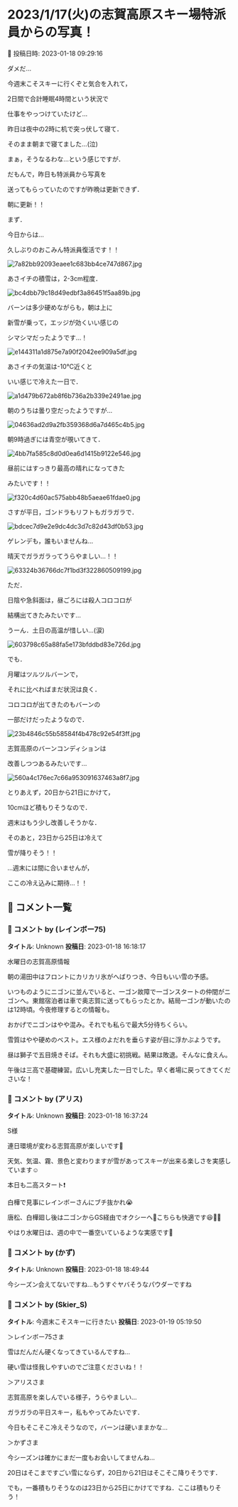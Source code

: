 # 2023/1/17(火)の志賀高原スキー場特派員からの写真！

📅 投稿日時: 2023-01-18 09:29:16

ダメだ…


今週末こそスキーに行くぞと気合を入れて，


2日間で合計睡眠4時間という状況で


仕事をやっつけていたけど…


昨日は夜中の2時に机で突っ伏して寝て．


そのまま朝まで寝てました…(泣)





まぁ，そうなるわな…という感じですが．


だもんで，昨日も特派員から写真を


送ってもらっていたのですが昨晩は更新できず．


朝に更新！！





まず．


今日からは…


久しぶりのおこみん特派員復活です！！




![7a82bb92093eaee1c683bb4ce747d867.jpg](images/7a82bb92093eaee1c683bb4ce747d867.jpg)







あさイチの積雪は，2-3cm程度．




![bc4dbb79c18d49edbf3a86451f5aa89b.jpg](images/bc4dbb79c18d49edbf3a86451f5aa89b.jpg)







バーンは多少硬めながらも，朝は上に


新雪が乗って，エッジが効くいい感じの


シマシマだったようです…！




![e144311a1d875e7a90f2042ee909a5df.jpg](images/e144311a1d875e7a90f2042ee909a5df.jpg)







あさイチの気温は-10℃近くと


いい感じで冷えた一日で．




![a1d479b672ab8f6b736a2b339e2491ae.jpg](images/a1d479b672ab8f6b736a2b339e2491ae.jpg)







朝のうちは曇り空だったようですが…




![04636ad2d9a2fb359368d6a7d465c4b5.jpg](images/04636ad2d9a2fb359368d6a7d465c4b5.jpg)







朝9時過ぎには青空が覗いてきて．




![4bb7fa585c8d0d0ea6d1415b9122e546.jpg](images/4bb7fa585c8d0d0ea6d1415b9122e546.jpg)







昼前にはすっきり最高の晴れになってきた


みたいです！！




![f320c4d60ac575abb48b5aeae61fdae0.jpg](images/f320c4d60ac575abb48b5aeae61fdae0.jpg)







さすが平日，ゴンドラもリフトもガラガラで．




![bdcec7d9e2e9dc4dc3d7c82d43df0b53.jpg](images/bdcec7d9e2e9dc4dc3d7c82d43df0b53.jpg)







ゲレンデも，誰もいませんね…


晴天でガラガラってうらやましい…！！




![63324b36766dc7f1bd3f322860509199.jpg](images/63324b36766dc7f1bd3f322860509199.jpg)







ただ．


日陰や急斜面は，昼ごろには殺人コロコロが


結構出てきたみたいです…


うーん．土日の高温が惜しい…(涙)




![603798c65a88fa5e173bfddbd83e726d.jpg](images/603798c65a88fa5e173bfddbd83e726d.jpg)







でも．


月曜はツルツルバーンで，


それに比べればまだ状況は良く．


コロコロが出てきたのもバーンの


一部だけだったようなので．




![23b4846c55b58584f4b478c92e54f3ff.jpg](images/23b4846c55b58584f4b478c92e54f3ff.jpg)







志賀高原のバーンコンディションは


改善しつつあるみたいです…




![560a4c176ec7c66a953091637463a8f7.jpg](images/560a4c176ec7c66a953091637463a8f7.jpg)







とりあえず，20日から21日にかけて，


10cmほど積もりそうなので．


週末はもう少し改善しそうかな．





そのあと，23日から25日は冷えて


雪が降りそう！！


…週末には間に合いませんが，


ここの冷え込みに期待…！！

## 💬 コメント一覧

### 💬 コメント by (レインボー75)
**タイトル**: Unknown
**投稿日**: 2023-01-18 16:18:17

水曜日の志賀高原情報

朝の湯田中はフロントにカリカリ氷がへばりつき、今日もいい雪の予感。

いつものようにニゴンに並んでいると、一ゴン故障で一ゴンスタートの仲間がニゴンへ。東館宿泊者は車で奥志賀に送ってもらったとか。結局一ゴンが動いたのは12時頃。今夜修理するとの情報も。

おかげでニゴンはやや混み。それでも私らで最大5分待ちくらい。

雪質はやや硬めのベスト。エス様のよだれを垂らす姿が目に浮かぶようです。

昼は獅子で五目焼きそば。それも大盛に初挑戦。結果は敗退。そんなに食えん。

午後は三高で基礎練習。広いし充実した一日でした。早く者場に戻ってきてくださいな！

### 💬 コメント by (アリス)
**タイトル**: Unknown
**投稿日**: 2023-01-18 16:37:24

S様



連日環境が変わる志賀高原が楽しいです🎵

天気、気温、霧、景色と変わりますが雪があってスキーが出来る楽しさを実感しています☺️

本日も二高スタート❗️

白樺で見事にレインボーさんにブチ抜かれ😭

唐松、白樺廻し後は二ゴンからGS経由でオクシーへ🎵こちらも快適です😆🎵🎵

やはり水曜日は、週の中で一番空いているような実感です🎵

### 💬 コメント by (かず)
**タイトル**: Unknown
**投稿日**: 2023-01-18 18:49:44

今シーズン会えてないですね…もうすぐヤバそうなパウダーですね

### 💬 コメント by (Skier_S)
**タイトル**: 今週末こそスキーに行きたい
**投稿日**: 2023-01-19 05:19:50

＞レインボー75さま

雪はだんだん硬くなってきているんですね…

硬い雪は怪我しやすいのでご注意くださいね！！



＞アリスさま

志賀高原を楽しんでいる様子，うらやましい…

ガラガラの平日スキー，私もやってみたいです．

今日もそこそこ冷えそうなので，バーンは硬いままかな…



＞かずさま

今シーズンは確かにまだ一度もお会いしてませんね…

20日はそこまですごい雪にならず，20日から21日はそこそこ降りそうです．

でも，一番積もりそうなのは23日から25日にかけてですね．ここは積もりそう！

